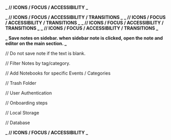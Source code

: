 **_ // ICONS / FOCUS / ACCESSIBILITY _**

<!-- ------------------------------------------------------------------------ -->

<!-- 1.  Input Field -- Within Sample Note Card. Create New Note on Save BTN Click.
    a. Input.value = new Note
    b. Add Date to new Note
    c. Delete Btn to new Note -->

  <!-- ------------------------------------------------------------------------ -->

<!-- // Create function that creates new note object.
// id, title, body, date modified
// update state with new note -->

  <!-- ------------------------------------------------------------------------ -->

<!-- // Create function for deleting note -->

<!-- // filter out notes that match the id of the note that is to be deleted -->

  <!-- ------------------------------------------------------------------------ -->

<!-- // Search Notes by keyword -->

  <!-- ------------------------------------------------------------------------ -->

**_ // ICONS / FOCUS / ACCESSIBILITY / TRANSITIONS _**
**_ // ICONS / FOCUS / ACCESSIBILITY / TRANSITIONS _**
**_ // ICONS / FOCUS / ACCESSIBILITY / TRANSITIONS _**
**_ // ICONS / FOCUS / ACCESSIBILITY / TRANSITIONS _**

  <!-- ------------------------------------------------------------------------ -->

**_ Save notes on sidebar. when sidebar note is clicked, open the note and editor on the main section. _**

// Do not save note if the text is blank.

  <!-- ------------------------------------------------------------------------ -->

// Filter Notes by tag/category.

  <!-- ------------------------------------------------------------------------ -->

// Add Notebooks for specific Events / Categories

  <!-- ------------------------------------------------------------------------ -->

// Trash Folder

  <!-- ------------------------------------------------------------------------ -->

// User Authentication

  <!-- ------------------------------------------------------------------------ -->

// Onboarding steps

  <!-- ------------------------------------------------------------------------ -->

// Local Storage

  <!-- ------------------------------------------------------------------------ -->

// Database

  <!-- ------------------------------------------------------------------------ -->

**_ // ICONS / FOCUS / ACCESSIBILITY _**
